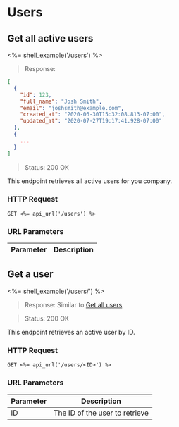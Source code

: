 # Users

## Get all active users

<%= shell_example('/users') %>

> Response:

```json
[
  {
    "id": 123,
    "full_name": "Josh Smith",
    "email": "joshsmith@example.com",
    "created_at": "2020-06-30T15:32:08.813-07:00",
    "updated_at": "2020-07-27T19:17:41.928-07:00"
  },
  {
    ...
  }
]
```

> Status: 200 OK

This endpoint retrieves all active users for you company.

### HTTP Request

`GET <%= api_url('/users') %>`

### URL Parameters

Parameter | Description
--------- | -----------


## Get a user

<%= shell_example('/users/<ID>') %>

> Response: Similar to [Get all users](#get-all-users)

> Status: 200 OK

This endpoint retrieves an active user by ID.

### HTTP Request

`GET <%= api_url('/users/<ID>') %>`

### URL Parameters

Parameter | Description
--------- | -----------
ID | The ID of the user to retrieve
